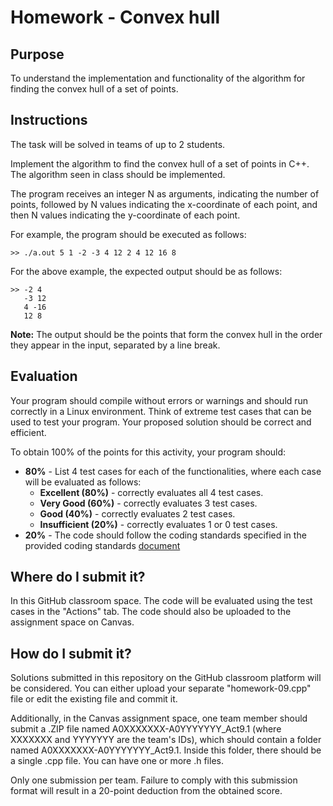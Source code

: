 # Homework - Convex hull

## Purpose
To understand the implementation and functionality of the algorithm for finding the convex hull of a set of points.

## Instructions
The task will be solved in teams of up to 2 students.

Implement the algorithm to find the convex hull of a set of points in C++. The algorithm seen in class should be implemented.

The program receives an integer N as arguments, indicating the number of points, followed by N values indicating the x-coordinate of each point, and then N values indicating the y-coordinate of each point.

For example, the program should be executed as follows:
```
>> ./a.out 5 1 -2 -3 4 12 2 4 12 16 8
```

For the above example, the expected output should be as follows:

```
>> -2 4
   -3 12
   4 -16
   12 8
```
**Note:**
The output should be the points that form the convex hull in the order they appear in the input, separated by a line break.

## Evaluation
Your program should compile without errors or warnings and should run correctly in a Linux environment. Think of extreme test cases that can be used to test your program. Your proposed solution should be correct and efficient.

To obtain 100% of the points for this activity, your program should:

- **80%** - List 4 test cases for each of the functionalities, where each case will be evaluated as follows:
  - **Excellent (80%)** - correctly evaluates all 4 test cases.
  - **Very Good (60%)** - correctly evaluates 3 test cases.
  - **Good (40%)** - correctly evaluates 2 test cases.
  - **Insufficient (20%)** - correctly evaluates 1 or 0 test cases.
- **20%** - The code should follow the coding standards specified in the provided coding standards [document](https://experiencia21.tec.mx/courses/173572/files/52881961?wrap=1)

## Where do I submit it?
In this GitHub classroom space. The code will be evaluated using the test cases in the "Actions" tab. The code should also be uploaded to the assignment space on Canvas.

## How do I submit it?
Solutions submitted in this repository on the GitHub classroom platform will be considered. You can either upload your separate "homework-09.cpp" file or edit the existing file and commit it.

Additionally, in the Canvas assignment space, one team member should submit a .ZIP file named A0XXXXXXX-A0YYYYYYY_Act9.1 (where XXXXXXX and YYYYYYY are the team's IDs), which should contain a folder named A0XXXXXXX-A0YYYYYYY_Act9.1. Inside this folder, there should be a single .cpp file. You can have one or more .h files.

Only one submission per team. Failure to comply with this submission format will result in a 20-point deduction from the obtained score.

